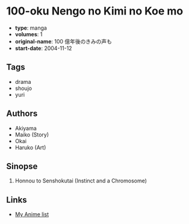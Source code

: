 # 100-oku Nengo no Kimi no Koe mo

-   **type**: manga
-   **volumes**: 1
-   **original-name**: 100 億年後のきみの声も
-   **start-date**: 2004-11-12

## Tags

-   drama
-   shoujo
-   yuri

## Authors

-   Akiyama
-   Maiko (Story)
-   Okai
-   Haruko (Art)

## Sinopse

1. Honnou to Senshokutai (Instinct and a Chromosome)

## Links

-   [My Anime list](https://myanimelist.net/manga/11317/100-oku_Nengo_no_Kimi_no_Koe_mo)
